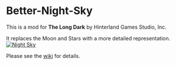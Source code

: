 # Better-Night-Sky

This is a mod for **The Long Dark** by Hinterland Games Studio, Inc.

It replaces the Moon and Stars with a more detailed representation.
[![Night Sky](https://raw.githubusercontent.com/ds5678/Better-Night-Sky/master/Images/night-sky.jpg)](https://raw.githubusercontent.com/ds5678/Better-Night-Sky/master/Images/night-sky.jpg)

Please see the [wiki](https://github.com/ds5678/Better-Night-Sky/wiki) for details.